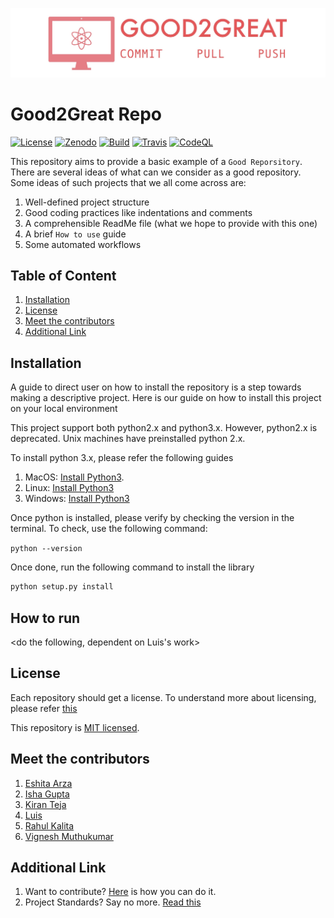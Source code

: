 <p align="center">

![Logo](images/logo.jpg)
# Good2Great Repo
</p>

<p align="center">

[comment]: <> ([![Issues]&#40;https://img.shields.io/github/issues/NCSU-Group7-SE2021/group7_hw2b&#41;]&#40;https://github.com/NCSU-Group7-SE2021/group7_hw2b/issues&#41;)
[comment]: <> ([![Forks]&#40;https://img.shields.io/github/forks/NCSU-Group7-SE2021/group7_hw2b&#41;]&#40;https://github.com/NCSU-Group7-SE2021/group7_hw2b/network/members&#41;)
[![License](https://img.shields.io/github/license/NCSU-Group7-SE2021/group7_hw2b)](https://github.com/NCSU-Group7-SE2021/group7_hw2b/blob/main/LICENSE)
[![Zenodo](https://img.shields.io/badge/DOI-10.5281%2Fzenodo.5367393-blue)](https://zenodo.org/record/5367393#.YTApFI5KhPY)
[![Build](https://github.com/NCSU-Group7-SE2021/group7_hw2b/actions/workflows/application.yml/badge.svg)](https://github.com/NCSU-Group7-SE2021/group7_hw2b/actions/workflows/application.yml)
[![Travis](https://app.travis-ci.com/NCSU-Group7-SE2021/group7_hw2b.svg?branch=main)](https://app.travis-ci.com/github/NCSU-Group7-SE2021/group7_hw2b/pull_requests)
[![CodeQL](https://github.com/NCSU-Group7-SE2021/group7_hw2b/actions/workflows/codeql-analysis.yml/badge.svg)](https://github.com/NCSU-Group7-SE2021/group7_hw2b/actions/workflows/application.yml)

[comment]: <> (![Size]&#40;https://github-size-badge.herokuapp.com/NCSU-Group7-SE2021/group7_hw2b.svg&#41;)
</p>


This repository aims to provide a basic example of a `Good Reporsitory`. There are several ideas of what can we consider as a good repository. Some ideas of such projects that we all come across are:
1. Well-defined project structure
2. Good coding practices like indentations and comments
3. A comprehensible ReadMe file (what we hope to provide with this one)
4. A brief `How to use` guide
5. Some automated workflows

## Table of Content
1. [Installation](#installation)
2. [License](#license)
3. [Meet the contributors](#meet-the-contributors)
4. [Additional Link](#additional-link)

## Installation
A guide to direct user on how to install the repository is a step towards making a descriptive project. Here is our guide on how to install this project on your local environment

This project support both python2.x and python3.x. However, python2.x is deprecated. 
Unix machines have preinstalled python 2.x.

To install python 3.x, please refer the following guides

1. MacOS: [Install Python3](https://docs.python-guide.org/starting/install3/osx/).
2. Linux: [Install Python3](https://docs.python-guide.org/starting/install3/linux/)
3. Windows: [Install Python3](https://docs.python.org/3/using/windows.html)

Once python is installed, please verify by checking the version in the terminal. To check, use the following command:

`python --version` 

Once done, run the following command to install the library
```bash
python setup.py install
```


## How to run
<do the following, dependent on Luis's work>

## License

Each repository should get a license. To understand more about licensing, please refer [this](https://docs.github.com/en/github/creating-cloning-and-archiving-repositories/creating-a-repository-on-github/licensing-a-repository)

This repository is [MIT licensed](https://github.com/NCSU-Group7-SE2021/group7_hw2b/blob/main/LICENSE).  

## Meet the contributors

1. [Eshita Arza](https://github.com/ArzaEshita)
2. [Isha Gupta](https://github.com/isha-bansal0115)
3. [Kiran Teja](https://github.com/kirantejatummuri)
4. [Luis](https://github.com/lgdeloss)
5. [Rahul Kalita](https://github.com/rahulkalita8)
6. [Vignesh Muthukumar](https://github.com/vickymhs)

## Additional Link
1. Want to contribute? [Here](CONTRIBUTING.md) is how you can do it.
2. Project Standards? Say no more. [Read this](CODE_OF_CONDUCT.md)
